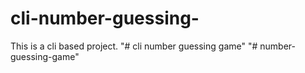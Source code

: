 # cli-number-guessing-
This is a cli based project.
"# cli number guessing game" 
"# number-guessing-game" 
